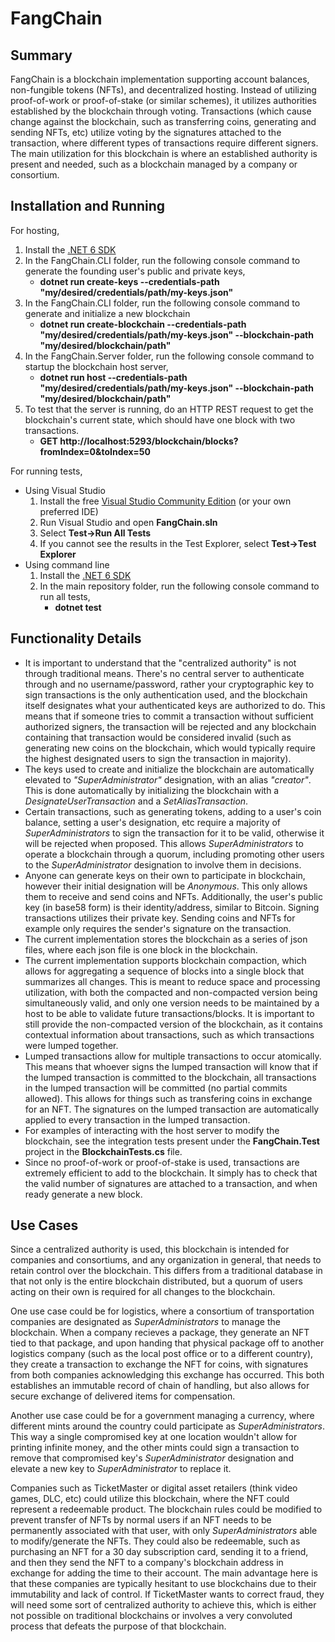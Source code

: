 # FangChain


## Summary

FangChain is a blockchain implementation supporting account balances, non-fungible tokens (NFTs), and decentralized hosting. Instead of utilizing proof-of-work or proof-of-stake (or similar schemes), it utilizes authorities established by the blockchain through voting. Transactions (which cause change against the blockchain, such as transferring coins, generating and sending NFTs, etc) utilize voting by the signatures attached to the transaction, where different types of transactions require different signers. The main utilization for this blockchain is where an established authority is present and needed, such as a blockchain managed by a company or consortium.


## Installation and Running

For hosting,
1. Install the [.NET 6 SDK](https://dotnet.microsoft.com/en-us/download/dotnet/6.0)
2. In the FangChain.CLI folder, run the following console command to generate the founding user's public and private keys,
    * **dotnet run create-keys --credentials-path "my/desired/credentials/path/my-keys.json"**
3. In the FangChain.CLI folder, run the following console command to generate and initialize a new blockchain
    * **dotnet run create-blockchain --credentials-path "my/desired/credentials/path/my-keys.json" --blockchain-path "my/desired/blockchain/path"**
4. In the FangChain.Server folder, run the following console command to startup the blockchain host server,
    * **dotnet run host --credentials-path "my/desired/credentials/path/my-keys.json" --blockchain-path "my/desired/blockchain/path"**
5. To test that the server is running, do an HTTP REST request to get the blockchain's current state, which should have one block with two transactions.
    * **GET http://localhost:5293/blockchain/blocks?fromIndex=0&toIndex=50**

For running tests,
* Using Visual Studio
    1. Install the free [Visual Studio Community Edition](https://visualstudio.microsoft.com/vs/) (or your own preferred IDE)
    2. Run Visual Studio and open **FangChain.sln**
    3. Select **Test->Run All Tests**
    4. If you cannot see the results in the Test Explorer, select **Test->Test Explorer**
* Using command line
    1. Install the [.NET 6 SDK](https://dotnet.microsoft.com/en-us/download/dotnet/6.0)
    2. In the main repository folder, run the following console command to run all tests,
        * **dotnet test**


## Functionality Details

* It is important to understand that the "centralized authority" is not through traditional means. There's no central server to authenticate through and no username/password, rather your cryptographic key to sign transactions is the only authentication used, and the blockchain itself designates what your authenticated keys are authorized to do. This means that if someone tries to commit a transaction without sufficient authorized signers, the transaction will be rejected and any blockchain containing that transaction would be considered invalid (such as generating new coins on the blockchain, which would typically require the highest designated users to sign the transaction in majority).
* The keys used to create and initialize the blockchain are automatically elevated to *"SuperAdministrator"* designation, with an alias *"creator"*. This is done automatically by initializing the blockchain with a *DesignateUserTransaction* and a *SetAliasTransaction*.
* Certain transactions, such as generating tokens, adding to a user's coin balance, setting a user's designation, etc require a majority of *SuperAdministrators* to sign the transaction for it to be valid, otherwise it will be rejected when proposed. This allows *SuperAdministrators* to operate a blockchain through a quorum, including promoting other users to the *SuperAdministrator* designation to involve them in decisions.
* Anyone can generate keys on their own to participate in blockchain, however their initial designation will be *Anonymous*. This only allows them to receive and send coins and NFTs. Additionally, the user's public key (in base58 form) is their identity/address, similar to Bitcoin. Signing transactions utilizes their private key. Sending coins and NFTs for example only requires the sender's signature on the transaction.
* The current implementation stores the blockchain as a series of json files, where each json file is one block in the blockchain.
* The current implementation supports blockchain compaction, which allows for aggregating a sequence of blocks into a single block that summarizes all changes. This is meant to reduce space and processing utilization, with both the compacted and non-compacted version being simultaneously valid, and only one version needs to be maintained by a host to be able to validate future transactions/blocks. It is important to still provide the non-compacted version of the blockchain, as it contains contextual information about transactions, such as which transactions were lumped together.
* Lumped transactions allow for multiple transactions to occur atomically. This means that whoever signs the lumped transaction will know that if the lumped transaction is committed to the blockchain, all transactions in the lumped transaction will be committed (no partial commits allowed). This allows for things such as transfering coins in exchange for an NFT. The signatures on the lumped transaction are automatically applied to every transaction in the lumped transaction.
* For examples of interacting with the host server to modify the blockchain, see the integration tests present under the **FangChain.Test** project in the **BlockchainTests.cs** file.
* Since no proof-of-work or proof-of-stake is used, transactions are extremely efficient to add to the blockchain. It simply has to check that the valid number of signatures are attached to a transaction, and when ready generate a new block.


## Use Cases

Since a centralized authority is used, this blockchain is intended for companies and consortiums, and any organization in general, that needs to retain control over the blockchain. This differs from a traditional database in that not only is the entire blockchain distributed, but a quorum of users acting on their own is required for all changes to the blockchain.

One use case could be for logistics, where a consortium of transportation companies are designated as *SuperAdministrators* to manage the blockchain. When a company recieves a package, they generate an NFT tied to that package, and upon handing that physical package off to another logistics company (such as the local post office or to a different country), they create a transaction to exchange the NFT for coins, with signatures from both companies acknowledging this exchange has occurred. This both establishes an immutable record of chain of handling, but also allows for secure exchange of delivered items for compensation.

Another use case could be for a government managing a currency, where different mints around the country could participate as *SuperAdministrators*. This way a single compromised key at one location wouldn't allow for printing infinite money, and the other mints could sign a transaction to remove that compromised key's *SuperAdministrator* designation and elevate a new key to *SuperAdministrator* to replace it.

Companies such as TicketMaster or digital asset retailers (think video games, DLC, etc) could utilize this blockchain, where the NFT could represent a redeemable product. The blockchain rules could be modified to prevent transfer of NFTs by normal users if an NFT needs to be permanently associated with that user, with only *SuperAdministrators* able to modify/generate the NFTs. They could also be redeemable, such as purchasing an NFT for a 30 day subscription card, sending it to a friend, and then they send the NFT to a company's blockchain address in exchange for adding the time to their account. The main advantage here is that these companies are typically hesitant to use blockchains due to their immutability and lack of control. If TicketMaster wants to correct fraud, they will need some sort of centralized authority to achieve this, which is either not possible on traditional blockchains or involves a very convoluted process that defeats the purpose of that blockchain.
